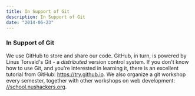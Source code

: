 ```yaml
---
title: In Support of Git
description: In Support of Git
date: "2014-06-23"
---
```


### In Support of Git

We use GitHub to store and share our code. GitHub, in turn, is powered by Linus Torvald's Git - a <em>distributed</em> version control system. If you don't know how to use Git, and you're interested in learning it, there is an excellent tutorial from GitHub: <a href="https://try.github.io">https://try.github.io</a>. We also organize a git workshop every semester, together with other workshops on web development: <a href="//school.nushackers.org">//school.nushackers.org</a>.
